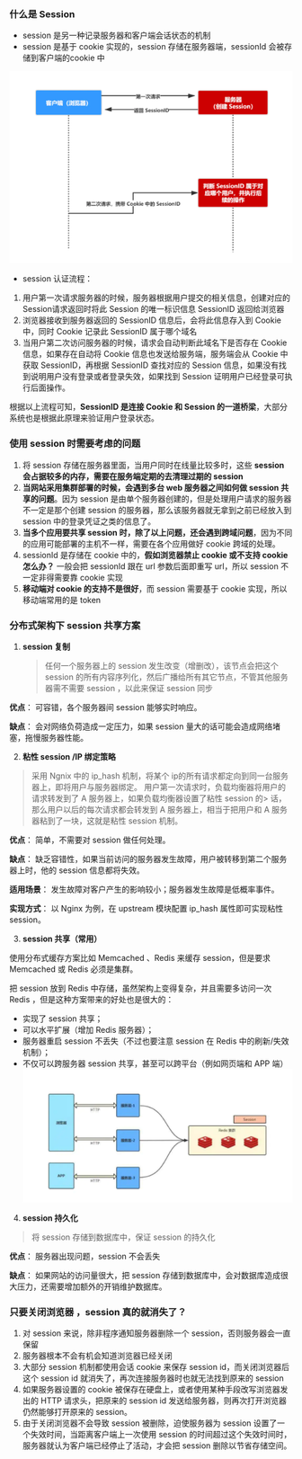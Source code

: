 ### 什么是 Session
- session 是另一种记录服务器和客户端会话状态的机制
- session 是基于 cookie 实现的，session 存储在服务器端，sessionId 会被存储到客户端的cookie 中

![avatar](../images/session.jpg)
- session 认证流程：
1. 用户第一次请求服务器的时候，服务器根据用户提交的相关信息，创建对应的 Session请求返回时将此 Session 的唯一标识信息 SessionID 返回给浏览器
2. 浏览器接收到服务器返回的 SessionID 信息后，会将此信息存入到 Cookie 中，同时 Cookie 记录此 SessionID 属于哪个域名
3. 当用户第二次访问服务器的时候，请求会自动判断此域名下是否存在 Cookie 信息，如果存在自动将 Cookie 信息也发送给服务端，服务端会从 Cookie 中获取 SessionID，再根据 SessionID 查找对应的 Session 信息，如果没有找到说明用户没有登录或者登录失效，如果找到 Session 证明用户已经登录可执行后面操作。

根据以上流程可知，**SessionID 是连接 Cookie 和 Session 的一道桥梁**，大部分系统也是根据此原理来验证用户登录状态。

### 使用 session 时需要考虑的问题
1. 将 session 存储在服务器里面，当用户同时在线量比较多时，这些 **session 会占据较多的内存，需要在服务端定期的去清理过期的 session**
2. **当网站采用集群部署的时候，会遇到多台 web 服务器之间如何做 session 共享的问题**。因为 session 是由单个服务器创建的，但是处理用户请求的服务器不一定是那个创建 session 的服务器，那么该服务器就无拿到之前已经放入到 session 中的登录凭证之类的信息了。
3. **当多个应用要共享 session 时，除了以上问题，还会遇到跨域问题**，因为不同的应用可能部署的主机不一样，需要在各个应用做好 cookie 跨域的处理。
4. sessionId 是存储在 cookie 中的，**假如浏览器禁止 cookie 或不支持 cookie 怎么办？** 一般会把 sessionId 跟在 url 参数后面即重写 url，所以 session 不一定非得需要靠 cookie 实现
5. **移动端对 cookie 的支持不是很好**，而 session 需要基于 cookie 实现，所以移动端常用的是 token

### 分布式架构下 session 共享方案
1. **session 复制**
   
   > 任何一个服务器上的 session 发生改变（增删改），该节点会把这个 session 的所有内容序列化，然后广播给所有其它节点，不管其他服务器需不需要 session ，以此来保证 session 同步

**优点**： 可容错，各个服务器间 session 能够实时响应。

**缺点**： 会对网络负荷造成一定压力，如果 session 量大的话可能会造成网络堵塞，拖慢服务器性能。

2. **粘性 session /IP 绑定策略**

> 采用 Ngnix 中的 ip_hash 机制，将某个 ip的所有请求都定向到同一台服务器上，即将用户与服务器绑定。 用户第一次请求时，负载均衡器将用户的请求转发到了 A 服务器上，如果负载均衡器设置了粘性 session 的> 话，那么用户以后的每次请求都会转发到 A 服务器上，相当于把用户和 A 服务器粘到了一块，这就是粘性 session 机制。

**优点**： 简单，不需要对 session 做任何处理。

**缺点**： 缺乏容错性，如果当前访问的服务器发生故障，用户被转移到第二个服务器上时，他的 session 信息都将失效。

**适用场景**： 发生故障对客户产生的影响较小；服务器发生故障是低概率事件。

**实现方式**： 以 Nginx 为例，在 upstream 模块配置 ip_hash 属性即可实现粘性 session。

3. **session 共享（常用）**
 
使用分布式缓存方案比如 Memcached 、Redis 来缓存 session，但是要求 Memcached 或 Redis 必须是集群。

把 session 放到 Redis 中存储，虽然架构上变得复杂，并且需要多访问一次 Redis ，但是这种方案带来的好处也是很大的：
 - 实现了 session 共享；
 - 可以水平扩展（增加 Redis 服务器）；
 - 服务器重启 session 不丢失（不过也要注意 session 在 Redis 中的刷新/失效机制）；
 - 不仅可以跨服务器 session 共享，甚至可以跨平台（例如网页端和 APP 端）
![avatar](../images/session共享.jpg)

4. **session 持久化**

> 将 session 存储到数据库中，保证 session 的持久化

**优点**： 服务器出现问题，session 不会丢失

**缺点**： 如果网站的访问量很大，把 session 存储到数据库中，会对数据库造成很大压力，还需要增加额外的开销维护数据库。


### 只要关闭浏览器 ，session 真的就消失了？
1. 对 session 来说，除非程序通知服务器删除一个 session，否则服务器会一直保留
2. 服务器根本不会有机会知道浏览器已经关闭
3. 大部分 session 机制都使用会话 cookie 来保存 session id，而关闭浏览器后这个 session id 就消失了，再次连接服务器时也就无法找到原来的 session
4. 如果服务器设置的 cookie 被保存在硬盘上，或者使用某种手段改写浏览器发出的 HTTP 请求头，把原来的 session id 发送给服务器，则再次打开浏览器仍然能够打开原来的 session。
5. 由于关闭浏览器不会导致 session 被删除，迫使服务器为 session 设置了一个失效时间，当距离客户端上一次使用 session 的时间超过这个失效时间时，服务器就认为客户端已经停止了活动，才会把 session 删除以节省存储空间。